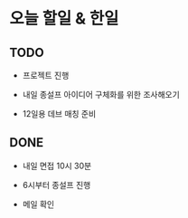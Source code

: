 # 오늘 할일 & 한일

## TODO

- 프로젝트 진행

- 내일 종설프 아이디어 구체화를 위한 조사해오기

- 12일용 데브 매칭 준비

## DONE

- 내일 면접 10시 30분

- 6시부터 종설프 진행

- 메일 확인
